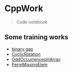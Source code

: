 # CppWork
> Code notebook

## Some training works
- [binary gap](https://github.com/MorganWoods/CppWork/blob/master/binarygap/main.cpp)
- [CyclicRotation](https://github.com/MorganWoods/CppWork/blob/master/CyclicRotation/main.cpp)
- [OddOccurrencesInArray](https://github.com/MorganWoods/CppWork/tree/master/OddOccurrencesInArray/solution.cpp)
- [PermMissingElem](https://github.com/MorganWoods/CppWork/blob/master/PermMissingElem/solution.py)

